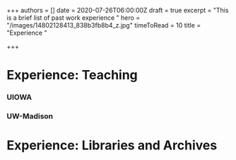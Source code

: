 +++
authors = []
date = 2020-07-26T06:00:00Z
draft = true
excerpt = "This is a brief list of past work experience "
hero = "/images/14802128413_838b3fb8b4_z.jpg"
timeToRead = 10
title = "Experience "

+++
# Experience: Teaching

### UIOWA

### UW-Madison

# Experience: Libraries and Archives